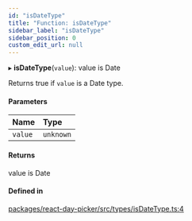 ```yaml
---
id: "isDateType"
title: "Function: isDateType"
sidebar_label: "isDateType"
sidebar_position: 0
custom_edit_url: null
---
```


▸ **isDateType**(`value`): value is Date

Returns true if `value` is a Date type.

#### Parameters

| Name | Type |
| :------ | :------ |
| `value` | `unknown` |

#### Returns

value is Date

#### Defined in

[packages/react-day-picker/src/types/isDateType.ts:4](https://github.com/gpbl/react-day-picker/blob/b5db746c/packages/react-day-picker/src/types/isDateType.ts#L4)

